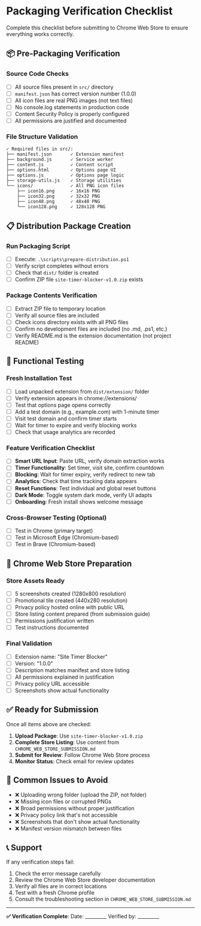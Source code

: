 # Packaging Verification Checklist

Complete this checklist before submitting to Chrome Web Store to ensure everything works correctly.

## 📦 Pre-Packaging Verification

### Source Code Checks
- [ ] All source files present in `src/` directory
- [ ] `manifest.json` has correct version number (1.0.0)
- [ ] All icon files are real PNG images (not text files)
- [ ] No console.log statements in production code
- [ ] Content Security Policy is properly configured
- [ ] All permissions are justified and documented

### File Structure Validation
```
✓ Required files in src/:
├── manifest.json       ✓ Extension manifest
├── background.js       ✓ Service worker  
├── content.js          ✓ Content script
├── options.html        ✓ Options page UI
├── options.js          ✓ Options page logic
├── storage-utils.js    ✓ Storage utilities
└── icons/              ✓ All PNG icon files
    ├── icon16.png      ✓ 16x16 PNG
    ├── icon32.png      ✓ 32x32 PNG  
    ├── icon48.png      ✓ 48x48 PNG
    └── icon128.png     ✓ 128x128 PNG
```

## 📋 Distribution Package Creation

### Run Packaging Script
- [ ] Execute: `.\scripts\prepare-distribution.ps1`
- [ ] Verify script completes without errors
- [ ] Check that `dist/` folder is created
- [ ] Confirm ZIP file `site-timer-blocker-v1.0.zip` exists

### Package Contents Verification
- [ ] Extract ZIP file to temporary location
- [ ] Verify all source files are included
- [ ] Check icons directory exists with all PNG files
- [ ] Confirm no development files are included (no .md, .ps1, etc.)
- [ ] Verify README.md is the extension documentation (not project README)

## 🧪 Functional Testing

### Fresh Installation Test
- [ ] Load unpacked extension from `dist/extension/` folder
- [ ] Verify extension appears in chrome://extensions/
- [ ] Test that options page opens correctly
- [ ] Add a test domain (e.g., example.com) with 1-minute timer
- [ ] Visit test domain and confirm timer starts
- [ ] Wait for timer to expire and verify blocking works
- [ ] Check that usage analytics are recorded

### Feature Verification Checklist
- [ ] **Smart URL Input**: Paste URL, verify domain extraction works
- [ ] **Timer Functionality**: Set timer, visit site, confirm countdown
- [ ] **Blocking**: Wait for timer expiry, verify redirect to new tab
- [ ] **Analytics**: Check that time tracking data appears
- [ ] **Reset Functions**: Test individual and global reset buttons
- [ ] **Dark Mode**: Toggle system dark mode, verify UI adapts
- [ ] **Onboarding**: Fresh install shows welcome message

### Cross-Browser Testing (Optional)
- [ ] Test in Chrome (primary target)
- [ ] Test in Microsoft Edge (Chromium-based)
- [ ] Test in Brave (Chromium-based)

## 🏪 Chrome Web Store Preparation

### Store Assets Ready
- [ ] 5 screenshots created (1280x800 resolution)
- [ ] Promotional tile created (440x280 resolution)  
- [ ] Privacy policy hosted online with public URL
- [ ] Store listing content prepared (from submission guide)
- [ ] Permissions justification written
- [ ] Test instructions documented

### Final Validation
- [ ] Extension name: "Site Timer Blocker"
- [ ] Version: "1.0.0" 
- [ ] Description matches manifest and store listing
- [ ] All permissions explained in justification
- [ ] Privacy policy URL accessible
- [ ] Screenshots show actual functionality

## ✅ Ready for Submission

Once all items above are checked:

1. **Upload Package**: Use `site-timer-blocker-v1.0.zip`
2. **Complete Store Listing**: Use content from `CHROME_WEB_STORE_SUBMISSION.md`
3. **Submit for Review**: Follow Chrome Web Store process
4. **Monitor Status**: Check email for review updates

## 🚨 Common Issues to Avoid

- ❌ Uploading wrong folder (upload the ZIP, not folder)
- ❌ Missing icon files or corrupted PNGs
- ❌ Broad permissions without proper justification
- ❌ Privacy policy link that's not accessible
- ❌ Screenshots that don't show actual functionality
- ❌ Manifest version mismatch between files

## 📞 Support

If any verification steps fail:
1. Check the error message carefully
2. Review the Chrome Web Store developer documentation
3. Verify all files are in correct locations
4. Test with a fresh Chrome profile
5. Consult the troubleshooting section in `CHROME_WEB_STORE_SUBMISSION.md`

---

**✅ Verification Complete**: Date: _________ Verified by: _________